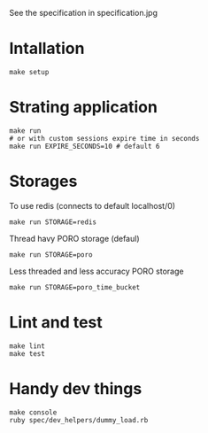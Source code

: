 See the specification in specification.jpg

# Intallation
```
make setup
```

# Strating application
```
make run
# or with custom sessions expire time in seconds
make run EXPIRE_SECONDS=10 # default 6
```

# Storages
To use redis (connects to default localhost/0)
```
make run STORAGE=redis
```
Thread havy PORO storage (defaul)
```
make run STORAGE=poro
```
Less threaded and less accuracy PORO storage
```
make run STORAGE=poro_time_bucket
```

# Lint and test
```
make lint
make test
```

# Handy dev things
```
make console
ruby spec/dev_helpers/dummy_load.rb
```
